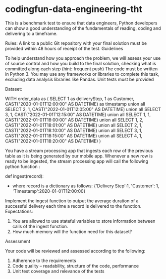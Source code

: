 # codingfun-data-engineering-tht

This is a benchmark test to ensure that data engineers, Python developers can show a good understanding of the fundamentals of reading, coding and delivering to a timeframe.

Rules:
A link to a public Git repository with your final solution must be provided within 48 hours of receipt of the test. Guidelines

To help understand how you approach the problem, we will assess your use of source control and how you build to the final solution, checking what is committed along each step (hint: frequent push)
The code must be written in Python 3.
You may use any frameworks or libraries to complete this task, excluding data analysis libraries like Pandas.
Unit tests must be provided

Dataset:

WITH order_data as (
SELECT 1 as deliveryStep, 1 as Customer, CAST("2020-01-01T12:00:00" AS DATETIME) as timestamp
union all
SELECT 2, 1, CAST("2022-01-01T12:05:00" AS DATETIME)
union all
SELECT 3, 1, CAST("2022-01-01T12:15:00" AS DATETIME)
union all 
SELECT 1, 1, CAST("2022-01-01T18:00:00" AS DATETIME)
union all 
SELECT 1, 2, CAST("2022-01-01T18:01:00" AS DATETIME)
union all
SELECT 2, 1, CAST("2022-01-01T18:10:00" AS DATETIME)
union all
SELECT 3, 1, CAST("2022-01-01T18:15:00" AS DATETIME)
union all
SELECT 4, 1, CAST("2022-01-01T18:20:00" AS DATETIME)
)

You have a stream processing app that ingests each row of the previous table as it is being generated by our mobile app. Whenever a new row is ready to be ingested, the stream processing app will call the following python function :


def ingest(record):

- where record is a dictionary as follows:
{'Delivery Step':1, 'Customer': 1, 'Timestamp':2020-01-01T12:00:00}

Implement the ingest function to output the average duration of a successful delivery each time a record is delivered to the function.
Expectations:
1. You are allowed to use stateful variables to store information between calls of the
ingest function.
2. How much memory will the function need for this dataset?

Assessment

Your code will be reviewed and assessed according to the following:

1. Adherence to the requirements
2. Code quality – readability, structure of the code, performance
3. Unit test coverage and relevance of the tests
